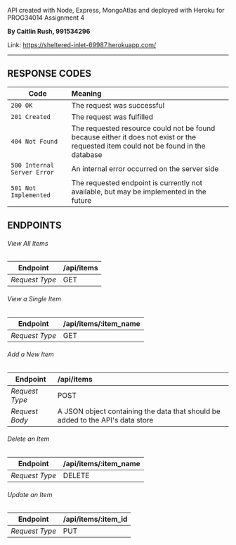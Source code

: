 API created with Node, Express, MongoAtlas and deployed with Heroku for PROG34014 Assignment 4


**By Caitlin Rush, 991534296**

Link: https://sheltered-inlet-69987.herokuapp.com/

---------------------------------

## RESPONSE CODES

| Code | Meaning |
| ------------------- |:-------------|
| `200 OK` | The request was successful 
| `201 Created` | The request was fulfilled 
| `404 Not Found` | The requested resource could not be found because either it does not exist or the requested item could not be found in the database
| `500 Internal Server Error` | An internal error occurred on the server side
| `501 Not Implemented` | The requested endpoint is currently not available, but may be implemented in the future

## ENDPOINTS

###### View All Items
| Endpoint | /api/items
| ------------- |:-------------|
| *Request Type* | GET

###### View a Single Item
| Endpoint | /api/items/:item_name
| ------------- |:-------------|
| *Request Type* | GET

###### Add a New Item
| Endpoint | /api/items
| ------------- |:-------------|
| *Request Type* | POST
| *Request Body* | A JSON object containing the data that should be added to the API's data store

###### Delete an Item
| Endpoint | /api/items/:item_name
| ------------- |:-------------|
| *Request Type* | DELETE

###### Update an Item
| Endpoint | /api/items/:item_id
| ------------- |:-------------|
| *Request Type* | PUT




